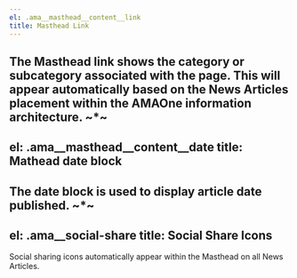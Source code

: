 ```yaml
---
el: .ama__masthead__content__link
title: Masthead Link
---
```

The Masthead link shows the category or subcategory associated with the page. This will appear automatically based on the News Articles placement within the AMAOne information architecture.
~*~
---
el: .ama__masthead__content__date
title: Mathead date block
---
The date block is used to display article date published.
~*~
---
el: .ama__social-share
title: Social Share Icons
---
Social sharing icons automatically appear within the Masthead on all News Articles.